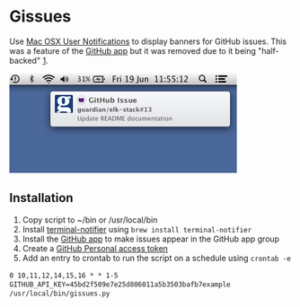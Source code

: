 
# Gissues

Use [Mac OSX User Notifications](https://support.apple.com/en-gb/HT204079) to display banners for GitHub issues. This was a feature of the [GitHub app](https://mac.github.com/) but it was removed due to it being "half-backed" [1].

![notification](/GitHub/docs/images/github-notification.png?raw=true)

Installation
------------

1. Copy script to ~/bin or /usr/local/bin
2. Install [terminal-notifier](https://github.com/alloy/terminal-notifier) using `brew install terminal-notifier`
3. Install the [GitHub app](https://mac.github.com/) to make issues appear in the GitHub app group
4. Create a [GitHub Personal access token](https://github.com/settings/tokens)
5. Add an entry to crontab to run the script on a schedule using `crontab -e`

```
0 10,11,12,14,15,16 * * 1-5 GITHUB_API_KEY=45bd2f509e7e25d806011a5b3503bafb7example /usr/local/bin/gissues.py

```

[1]: https://github.com/blog/1287-github-for-mac-notifications
